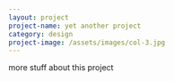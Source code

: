 ```yaml
---
layout: project
project-name: yet another project
category: design
project-image: /assets/images/col-3.jpg
---
```

more stuff about this project
